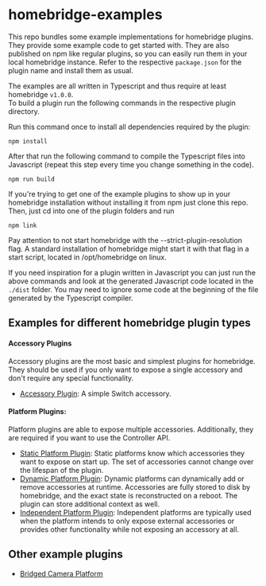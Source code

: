 # homebridge-examples

This repo bundles some example implementations for homebridge plugins. They provide some example code to get 
started with. They are also published on npm like regular plugins, so you can easily run them in your local
homebridge instance. Refer to the respective `package.json` for the plugin name and install them as usual.

The examples are all written in Typescript and thus require at least homebridge `v1.0.0`.  
To build a plugin run the following commands in the respective plugin directory.

Run this command once to install all dependencies required by the plugin:
```
npm install
``` 

After that run the following command to compile the Typescript files into Javascript
(repeat this step every time you change something in the code).
```
npm run build
```


If you're trying to get one of the example plugins to show up in your homebridge installation without installing it
from npm just clone this repo.
Then, just cd into one of the plugin folders and run
```
npm link
```
Pay attention to not start homebridge with the --strict-plugin-resolution flag. A standard installation of 
homebridge might start it with that flag in a start script, located in /opt/homebridge on linux.


If you need inspiration for a plugin written in Javascript you can just run the above commands and look at the 
generated Javascript code located in the `./dist` folder. You may need to ignore some code at the beginning of the file 
generated by the Typescript compiler.

## Examples for different homebridge plugin types

#### Accessory Plugins

Accessory plugins are the most basic and simplest plugins for homebridge. They should be used if you only want to 
expose a single accessory and don't require any special functionality.

* [Accessory Plugin](./accessory-example-typescript): A simple Switch accessory.

#### Platform Plugins:

Platform plugins are able to expose multiple accessories. Additionally, they are required if you want to use the 
Controller API. 

* [Static Platform Plugin](./static-platform-example-typescript): Static platforms know which accessories they want to 
expose on start up. The set of accessories cannot change over the lifespan of the plugin.
* [Dynamic Platform Plugin](./dynamic-platform-example-typescript): Dynamic platforms can dynamically add or remove 
accessories at runtime. Accessories are fully stored to disk by homebridge, and the exact state is reconstructed on
a reboot. The plugin can store additional context as well. 
* [Independent Platform Plugin](./independent-platform-example-typescript): Independent platforms are typically used
when the platform intends to only expose external accessories or provides other functionality while not exposing
an accessory at all.

## Other example plugins

* [Bridged Camera Platform](./bridged-camera-example-typescript)
